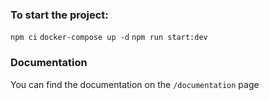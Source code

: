### To start the project:
```npm ci```
```docker-compose up -d```
```npm run start:dev```


### Documentation
You can find the documentation on the `/documentation` page
